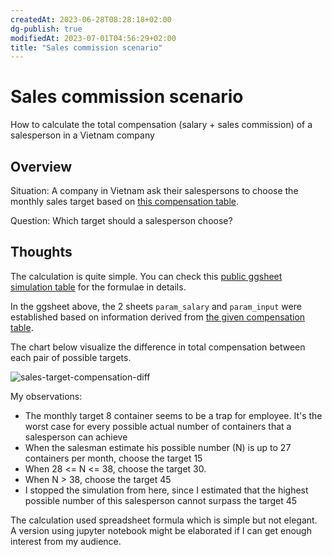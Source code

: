 ```yaml
---
createdAt: 2023-06-28T08:28:18+02:00
dg-publish: true
modifiedAt: 2023-07-01T04:56:29+02:00
title: "Sales commission scenario"
---
```

# Sales commission scenario

How to calculate the total compensation (salary + sales commission) of a salesperson in a Vietnam company

## Overview

Situation: A company in Vietnam ask their salespersons to choose the monthly sales target based on [this compensation table](https://app.box.com/s/9q6n3e7a1b7fwdqlf3c99wizh66k3jf7).

Question: Which target should a salesperson choose?

## Thoughts

The calculation is quite simple. You can check this [public ggsheet simulation table](https://docs.google.com/spreadsheets/d/1vp6-_2dE4raeym03sYPakXQfrSXLxJRVntI9yuN23SE/edit?usp=sharing) for the formulae in details.

In the ggsheet above, the 2 sheets `param_salary` and `param_input` were established based on information derived from [the given compensation table](https://app.box.com/s/9q6n3e7a1b7fwdqlf3c99wizh66k3jf7).

The chart below visualize the difference in total compensation between each pair of possible targets.

![sales-target-compensation-diff](https://ik.imagekit.io/casa/h7b-dendron/20230701_sales-target-compensation-diff_BZGK0uLSB.svg?updatedAt=1688179752735)

My observations:
- The monthly target 8 container seems to be a trap for employee. It's the worst case for every possible actual number of containers that a salesperson can achieve
- When the salesman estimate his possible number (N) is up to 27 containers per month, choose the target 15
- When 28 <= N <= 38, choose the target 30.
- When N > 38, choose the target 45
- I stopped the simulation from here, since I estimated that the highest possible number of this salesperson cannot surpass the target 45

The calculation used spreadsheet formula which is simple but not elegant. A version using jupyter notebook might be elaborated if I can get enough interest from my audience.